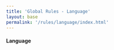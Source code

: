 ```yaml
---
title: 'Global Rules - Language'
layout: base
permalink: '/rules/language/index.html'
---
```


#### Language

